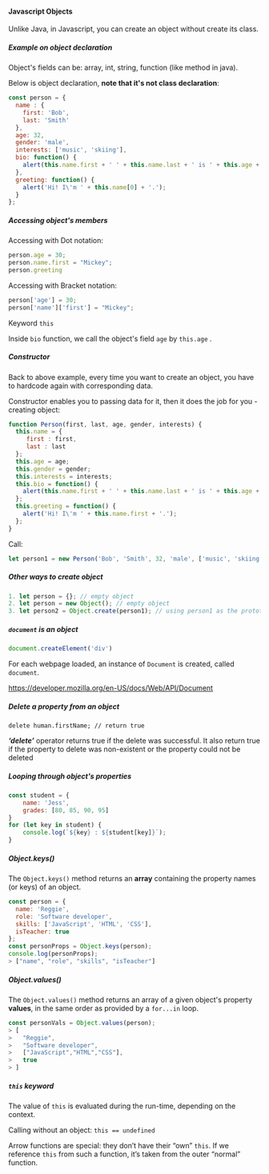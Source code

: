 #### Javascript Objects

Unlike Java, in Javascript, you can create an object without create its class.

##### Example on object declaration

Object's fields can be: array, int, string, function (like method in java).

Below is object declaration, **note that it's not class declaration**:

```js
const person = {
  name : {
    first: 'Bob',
    last: 'Smith'
  },
  age: 32,
  gender: 'male',
  interests: ['music', 'skiing'],
  bio: function() {
    alert(this.name.first + ' ' + this.name.last + ' is ' + this.age + ' years old. He likes ' + this.interests[0] + ' and ' + this.interests[1] + '.');
  },
  greeting: function() {
    alert('Hi! I\'m ' + this.name[0] + '.');
  }
};
```

##### Accessing object's members

Accessing with Dot notation:

```javascript
person.age = 30;
person.name.first = "Mickey";
person.greeting
```

Accessing with Bracket notation:

```javascript
person['age'] = 30;
person['name']['first'] = "Mickey";
```

Keyword `this` 

Inside `bio` function, we call the object's field `age` by `this.age` .

##### Constructor

Back to above example, every time you want to create an object, you have to hardcode again with corresponding data. 

Constructor enables you to passing data for it, then it does the job for you - creating object:

```js
function Person(first, last, age, gender, interests) {
  this.name = {
     first : first,
     last : last
  };
  this.age = age;
  this.gender = gender;
  this.interests = interests;
  this.bio = function() {
    alert(this.name.first + ' ' + this.name.last + ' is ' + this.age + ' years old. He likes ' + this.interests[0] + ' and ' + this.interests[1] + '.');
  };
  this.greeting = function() {
    alert('Hi! I\'m ' + this.name.first + '.');
  };
}
```

Call:

```js
let person1 = new Person('Bob', 'Smith', 32, 'male', ['music', 'skiing']);
```

##### Other ways to create object

```js
1. let person = {}; // empty object
2. let person = new Object(); // empty object
3. let person2 = Object.create(person1); // using person1 as the prototype of the person2
```

##### `document` is an object

```js
document.createElement('div')
```

For each webpage loaded, an instance of `Document` is created, called `document`. 

https://developer.mozilla.org/en-US/docs/Web/API/Document

##### Delete a property from an object

`delete human.firstName; // return true`

***‘delete’*** operator returns true if the delete was successful. It also return true if the property to delete was non-existent or the property could not be deleted

##### Looping through object's properties

```js
const student = {
	name: 'Jess',
	grades: [80, 85, 90, 95]
}
for (let key in student) {
	console.log(`${key} : ${student[key]}`);
}
```

##### Object.keys()

The `Object.keys()` method returns an **array** containing the property names (or keys) of an object. 

```js
const person = {
  name: 'Reggie',
  role: 'Software developer',
  skills: ['JavaScript', 'HTML', 'CSS'],
  isTeacher: true
};
const personProps = Object.keys(person); 
console.log(personProps);
> ["name", "role", "skills", "isTeacher"]
```

##### Object.values()

The `Object.values()` method returns an array of a given object's property **values**, in the same order as provided by a `for...in` loop.

```js
const personVals = Object.values(person); 
> [
>   "Reggie",
>   "Software developer",
>   ["JavaScript","HTML","CSS"],
>   true
> ]
```

##### `this` keyword

The value of `this` is evaluated during the run-time, depending on the context.

Calling without an object: `this == undefined`

Arrow functions are special: they don’t have their “own” `this`. If we reference `this` from such a function, it’s taken from the outer “normal” function.